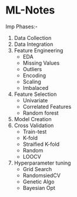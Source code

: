 # ML-Notes

Imp Phases:-
1. Data Collection 
2. Data Integration
3. Feature Engineering
    - EDA
    - Missing Values
    - Outliers
    - Encoding
    - Scaling
    - Imbalaced
4. Feature Selection
    - Univariate
    - Correlated Features
    - Random forest
5. Model Creation 
6. Cross Validation
   - Train-test
   - K-fold
   - Straified K-fold
   - Random
   - LOOCV
7. Hyperparameter tuning
    - Grid Search
    - RandomsiedCV
    - Genetic Algo
    - Bayesian Opt
